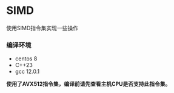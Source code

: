 # SIMD
使用SIMD指令集实现一些操作


### 编译环境
- centos 8
- C++23
- gcc 12.0.1

**使用了AVX512指令集，编译前请先查看主机CPU是否支持此指令集。**
